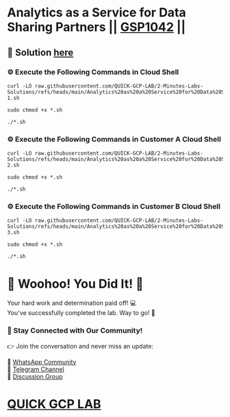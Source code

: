 # Analytics as a Service for Data Sharing Partners || [GSP1042](https://www.cloudskillsboost.google/focuses/42014?parent=catalog) ||

## 🔑 Solution [here]()

### ⚙️ Execute the Following Commands in Cloud Shell

```
curl -LO raw.githubusercontent.com/QUICK-GCP-LAB/2-Minutes-Labs-Solutions/refs/heads/main/Analytics%20as%20a%20Service%20for%20Data%20Sharing%20Partners/gsp1042-1.sh

sudo chmod +x *.sh

./*.sh
```

### ⚙️ Execute the Following Commands in Customer A Cloud Shell

```
curl -LO raw.githubusercontent.com/QUICK-GCP-LAB/2-Minutes-Labs-Solutions/refs/heads/main/Analytics%20as%20a%20Service%20for%20Data%20Sharing%20Partners/gsp1042-2.sh

sudo chmod +x *.sh

./*.sh
```

### ⚙️ Execute the Following Commands in Customer B Cloud Shell

```
curl -LO raw.githubusercontent.com/QUICK-GCP-LAB/2-Minutes-Labs-Solutions/refs/heads/main/Analytics%20as%20a%20Service%20for%20Data%20Sharing%20Partners/gsp1042-3.sh

sudo chmod +x *.sh

./*.sh
```

# 🎉 Woohoo! You Did It! 🎉

Your hard work and determination paid off! 💻  
You've successfully completed the lab. Way to go! 🚀  

### 💬 Stay Connected with Our Community!

👉 Join the conversation and never miss an update:  

💚 [WhatsApp Community](https://chat.whatsapp.com/ECJ9h8GA3CA1ksaI9m5NrX)  
📢 [Telegram Channel](https://t.me/quickgcplab)  
👥 [Discussion Group](https://t.me/quickgcplabchats)  

# [QUICK GCP LAB](https://www.youtube.com/@quickgcplab)